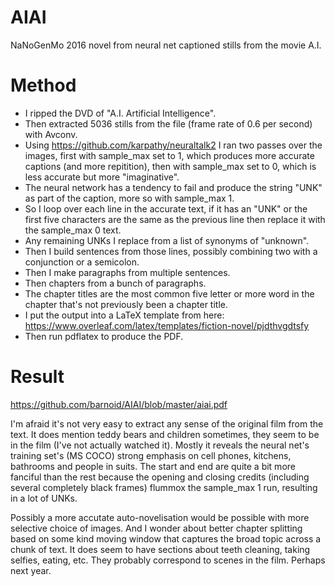 # AIAI
NaNoGenMo 2016 novel from neural net captioned stills from the movie A.I.

# Method

* I ripped the DVD of "A.I. Artificial Intelligence".
* Then extracted 5036 stills from the file (frame rate of 0.6 per second) with Avconv.
* Using https://github.com/karpathy/neuraltalk2 I ran two passes over the images, first with sample_max set to 1, which produces more accurate captions (and more repitition), then with sample_max set to 0, which is less accurate but more "imaginative".
* The neural network has a tendency to fail and produce the string "UNK" as part of the caption, more so with sample_max 1.
* So I loop over each line in the accurate text, if it has an "UNK" or the first five characters are the same as the previous line then replace it with the sample_max 0 text.
* Any remaining UNKs I replace from a list of synonyms of "unknown".
* Then I build sentences from those lines, possibly combining two with a conjunction or a semicolon.
* Then I make paragraphs from multiple sentences.
* Then chapters from a bunch of paragraphs.
* The chapter titles are the most common five letter or more word in the chapter that's not previously been a chapter title.
* I put the output into a LaTeX template from here: https://www.overleaf.com/latex/templates/fiction-novel/pjdthvgdtsfy
* Then run pdflatex to produce the PDF.

# Result

https://github.com/barnoid/AIAI/blob/master/aiai.pdf

I'm afraid it's not very easy to extract any sense of the original film from the text. It does mention teddy bears and children sometimes, they seem to be in the film (I've not actually watched it). Mostly it reveals the neural net's training set's (MS COCO) strong emphasis on cell phones, kitchens, bathrooms and people in suits. The start and end are quite a bit more fanciful than the rest because the opening and closing credits (including several completely black frames) flummox the sample_max 1 run, resulting in a lot of UNKs.

Possibly a more accutate auto-novelisation would be possible with more selective choice of images. And I wonder about better chapter splitting based on some kind moving window that captures the broad topic across a chunk of text. It does seem to have sections about teeth cleaning, taking selfies, eating, etc. They probably correspond to scenes in the film. Perhaps next year.
